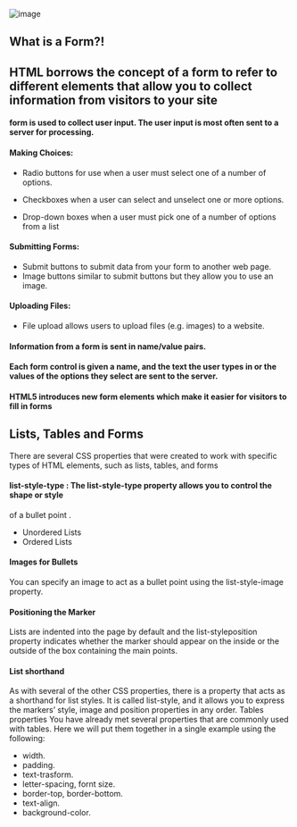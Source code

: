 ![image](https://mobile.htmlgoodies.com/imagesvr_ce/1902/HTML%20Form.PNG)
## What is a Form?!

## HTML borrows the concept of a form to refer to different elements that allow you to collect information from visitors to your site
#### form is used to collect user input. The user input is most often sent to a server for processing.

#### Making Choices:
* Radio buttons for use when a user must select one of a number of options.

* Checkboxes when a user can select and unselect one or more options.

* Drop-down boxes when a user must pick one of a number of options from a list

#### Submitting Forms:
* Submit buttons to submit data from your form to another web page.
* Image buttons similar to submit buttons but they allow you to use an image.
#### Uploading Files:
* File upload allows users to upload files (e.g. images) to a website.

#### Information from a form is sent in name/value pairs.

#### Each form control is given a name, and the text the  user types in or the values of the options they select  are sent to the server.

#### HTML5 introduces new form elements which make it  easier for visitors to fill in forms


## Lists, Tables and Forms
There are several CSS properties that were created to work with specific types of HTML elements, such as lists, tables, and forms
#### list-style-type : The list-style-type property allows you to control the shape or style
 of a bullet point .
* Unordered Lists
* Ordered Lists 
#### Images for Bullets
You can  specify an image to act as a bullet point using the list-style-image property.
#### Positioning the Marker
Lists are indented into the page by default and the list-styleposition property indicates whether the marker should appear on  the inside or the outside of the box containing the main points.
#### List shorthand
As with several of the other CSS properties, there is a property that acts as a shorthand for list styles. It is called list-style, and it allows you to express the markers’ style, image and position properties in any order.
Tables properties
You  have already met several properties that are commonly used with tables. Here we will put them together in a single example using the following:
* width.
* padding.
* text-trasform.
* letter-spacing, fornt size.
* border-top, border-bottom.
* text-align.
* background-color.